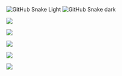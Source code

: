 ![GitHub Snake Light](github-snake.svg#gh-light-mode-only)
![GitHub Snake dark](github-snake-dark.svg#gh-dark-mode-only)

![](https://github-profile-summary-cards.vercel.app/api/cards/profile-details?username=mkneeds&theme=solarized_dark)

![](https://github-profile-summary-cards.vercel.app/api/cards/most-commit-language?username=mkneeds&theme=solarized_dark)

![](https://github-profile-summary-cards.vercel.app/api/cards/repos-per-language?username=mkneeds&theme=solarized_dark)

![](https://github-profile-summary-cards.vercel.app/api/cards/stats?username=mkneeds&theme=solarized_dark)

![](https://github-profile-summary-cards.vercel.app/api/cards/productive-time?username=mkneedst&theme=solarized_dark)

